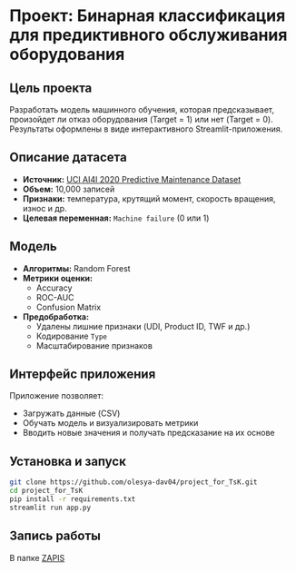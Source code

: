 # Проект: Бинарная классификация для предиктивного обслуживания оборудования

## Цель проекта
Разработать модель машинного обучения, которая предсказывает, произойдет ли отказ оборудования (Target = 1) или нет (Target = 0).  
Результаты оформлены в виде интерактивного Streamlit-приложения.

## Описание датасета
- **Источник:** [UCI AI4I 2020 Predictive Maintenance Dataset](https://archive.ics.uci.edu/dataset/601/predictive+maintenance+dataset)
- **Объем:** 10,000 записей
- **Признаки:** температура, крутящий момент, скорость вращения, износ и др.
- **Целевая переменная:** `Machine failure` (0 или 1)

## Модель
- **Алгоритмы:** Random Forest
- **Метрики оценки:**
  - Accuracy
  - ROC-AUC
  - Confusion Matrix
- **Предобработка:**
  - Удалены лишние признаки (UDI, Product ID, TWF и др.)
  - Кодирование `Type`
  - Масштабирование признаков

## Интерфейс приложения
Приложение позволяет:
- Загружать данные (CSV)
- Обучать модель и визуализировать метрики
- Вводить новые значения и получать предсказание на их основе

## Установка и запуск

```bash
git clone https://github.com/olesya-dav04/project_for_TsK.git
cd project_for_TsK
pip install -r requirements.txt
streamlit run app.py
```
## Запись работы
В папке [ZAPIS](https://github.com/olesya-dav04/project_for_TsK/tree/main/ZAPIS)
